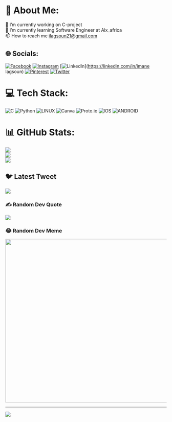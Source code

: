 # 💫 About Me:
🔭 I’m currently working on C-project<br>🌱 I’m currently learning Software Engineer at Alx_africa<br>📫 How to reach me ilagsoun21@gmail.com


## 🌐 Socials:
[![Facebook](https://img.shields.io/badge/Facebook-%231877F2.svg?logo=Facebook&logoColor=white)](https://facebook.com/imane.gilbert) [![Instagram](https://img.shields.io/badge/Instagram-%23E4405F.svg?logo=Instagram&logoColor=white)](https://instagram.com/imanou_11/) [![LinkedIn](https://img.shields.io/badge/LinkedIn-%230077B5.svg?logo=linkedin&logoColor=white)](https://linkedin.com/in/imane lagsoun) [![Pinterest](https://img.shields.io/badge/Pinterest-%23E60023.svg?logo=Pinterest&logoColor=white)](https://pinterest.com/ilagsoun021) [![Twitter](https://img.shields.io/badge/Twitter-%231DA1F2.svg?logo=Twitter&logoColor=white)](https://twitter.com/imane_im) 

# 💻 Tech Stack:
![C](https://img.shields.io/badge/c-%2300599C.svg?style=flat&logo=c&logoColor=white) ![Python](https://img.shields.io/badge/python-3670A0?style=flat&logo=python&logoColor=ffdd54) ![LINUX](https://img.shields.io/badge/Linux-FCC624?style=flat&logo=linux&logoColor=black) ![Canva](https://img.shields.io/badge/Canva-%2300C4CC.svg?style=flat&logo=Canva&logoColor=white) ![Proto.io](https://img.shields.io/badge/Proto.io-161637?style=flat&logo=proto.io&logoColor=00e5ff) ![IOS](https://img.shields.io/badge/IOS-%2320232a.svg?style=flat&logo=apple&logoColor=white) ![ANDROID](https://img.shields.io/badge/android-%2320232a.svg?style=flat&logo=android&logoColor=%a4c639)
# 📊 GitHub Stats:
![](https://github-readme-stats.vercel.app/api?username=M1DN1GHT-ERROR&theme=dark&hide_border=false&include_all_commits=false&count_private=false)<br/>
![](https://github-readme-streak-stats.herokuapp.com/?user=M1DN1GHT-ERROR&theme=dark&hide_border=false)<br/>
![](https://github-readme-stats.vercel.app/api/top-langs/?username=M1DN1GHT-ERROR&theme=dark&hide_border=false&include_all_commits=false&count_private=false&layout=compact)

## 🐦 Latest Tweet
[![](https://gtce.itsvg.in/api?username=imane_im)](https://github.com/VishwaGauravIn/github-twitter-card-embed)

### ✍️ Random Dev Quote
![](https://quotes-github-readme.vercel.app/api?type=horizontal&theme=tokyonight)

### 😂 Random Dev Meme
<img src="https://rm.up.railway.app/" width="512px"/>

---
[![](https://visitcount.itsvg.in/api?id=M1DN1GHT-ERROR&icon=7&color=5)](https://visitcount.itsvg.in)

<!-- Proudly created with GPRM ( https://gprm.itsvg.in ) -->
